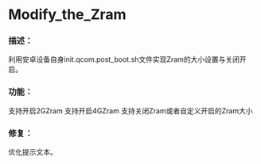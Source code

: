 # Modify_the_Zram


### 描述：
利用安卓设备自身init.qcom.post_boot.sh文件实现Zram的大小设置与关闭开启。
### 功能：
支持开启2GZram
支持开启4GZram
支持关闭Zram或者自定义开启的Zram大小
### 修复：
优化提示文本。

